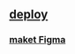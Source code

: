 ## [deploy](https://gumirus.github.io/bodyShape/)

### [maket Figma](https://www.figma.com/design/zMRUJZWQqvWYVkWyQyAfwi/BodyShape?node-id=13-1&p=f&t=sQ3l8hzkEjKxx3Sw-0)